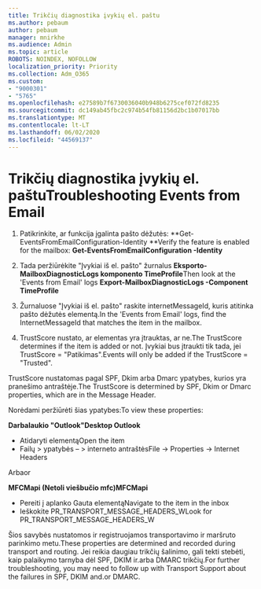 ```yaml
---
title: Trikčių diagnostika įvykių el. paštu
ms.author: pebaum
author: pebaum
manager: mnirkhe
ms.audience: Admin
ms.topic: article
ROBOTS: NOINDEX, NOFOLLOW
localization_priority: Priority
ms.collection: Adm_O365
ms.custom:
- "9000301"
- "5765"
ms.openlocfilehash: e27589b7f6730036040b948b6275cef072fd8235
ms.sourcegitcommit: dc149ab45fbc2c974b54fb81156d2bc1b07017bb
ms.translationtype: MT
ms.contentlocale: lt-LT
ms.lasthandoff: 06/02/2020
ms.locfileid: "44569137"
---
```

# <a name="troubleshooting-events-from-email"></a><span data-ttu-id="dd544-102">Trikčių diagnostika įvykių el. paštu</span><span class="sxs-lookup"><span data-stu-id="dd544-102">Troubleshooting Events from Email</span></span>

1. <span data-ttu-id="dd544-103">Patikrinkite, ar funkcija įgalinta pašto dėžutės: \*\*Get-EventsFromEmailConfiguration-Identity <mailbox> \*\*</span><span class="sxs-lookup"><span data-stu-id="dd544-103">Verify the feature is enabled for the mailbox: **Get-EventsFromEmailConfiguration -Identity <mailbox>**</span></span>

2. <span data-ttu-id="dd544-104">Tada peržiūrėkite "Įvykiai iš el. pašto" žurnalus **Eksporto-MailboxDiagnosticLogs <mailbox> komponento TimeProfile**</span><span class="sxs-lookup"><span data-stu-id="dd544-104">Then look at the 'Events from Email' logs **Export-MailboxDiagnosticLogs <mailbox> -Component TimeProfile**</span></span>

3. <span data-ttu-id="dd544-105">Žurnaluose "Įvykiai iš el. pašto" raskite internetMessageId, kuris atitinka pašto dėžutės elementą.</span><span class="sxs-lookup"><span data-stu-id="dd544-105">In the 'Events from Email' logs, find the InternetMessageId that matches the item in the mailbox.</span></span>  

4. <span data-ttu-id="dd544-106">TrustScore nustato, ar elementas yra įtrauktas, ar ne.</span><span class="sxs-lookup"><span data-stu-id="dd544-106">The TrustScore determines if the item is added or not.</span></span> <span data-ttu-id="dd544-107">Įvykiai bus įtraukti tik tada, jei TrustScore = "Patikimas".</span><span class="sxs-lookup"><span data-stu-id="dd544-107">Events will only be added if the TrustScore = "Trusted".</span></span>

<span data-ttu-id="dd544-108">TrustScore nustatomas pagal SPF, Dkim arba Dmarc ypatybes, kurios yra pranešimo antraštėje.</span><span class="sxs-lookup"><span data-stu-id="dd544-108">The TrustScore is determined by SPF, Dkim or Dmarc properties, which are in the Message Header.</span></span>

<span data-ttu-id="dd544-109">Norėdami peržiūrėti šias ypatybes:</span><span class="sxs-lookup"><span data-stu-id="dd544-109">To view these properties:</span></span>

<span data-ttu-id="dd544-110">**Darbalaukio "Outlook"**</span><span class="sxs-lookup"><span data-stu-id="dd544-110">**Desktop Outlook**</span></span>

- <span data-ttu-id="dd544-111">Atidaryti elementą</span><span class="sxs-lookup"><span data-stu-id="dd544-111">Open the item</span></span>
- <span data-ttu-id="dd544-112">Failų > ypatybės – > interneto antraštės</span><span class="sxs-lookup"><span data-stu-id="dd544-112">File -> Properties -> Internet Headers</span></span>

<span data-ttu-id="dd544-113">Arba</span><span class="sxs-lookup"><span data-stu-id="dd544-113">or</span></span>

<span data-ttu-id="dd544-114">**MFCMapi (Netoli viešbučio mfc)**</span><span class="sxs-lookup"><span data-stu-id="dd544-114">**MFCMapi**</span></span>

- <span data-ttu-id="dd544-115">Pereiti į aplanko Gauta elementą</span><span class="sxs-lookup"><span data-stu-id="dd544-115">Navigate to the item in the inbox</span></span>
- <span data-ttu-id="dd544-116">Ieškokite PR_TRANSPORT_MESSAGE_HEADERS_W</span><span class="sxs-lookup"><span data-stu-id="dd544-116">Look for PR_TRANSPORT_MESSAGE_HEADERS_W</span></span>

<span data-ttu-id="dd544-117">Šios savybės nustatomos ir registruojamos transportavimo ir maršruto parinkimo metu.</span><span class="sxs-lookup"><span data-stu-id="dd544-117">These properties are determined and recorded during transport and routing.</span></span> <span data-ttu-id="dd544-118">Jei reikia daugiau trikčių šalinimo, gali tekti stebėti, kaip palaikymo tarnyba dėl SPF, DKIM ir.arba DMARC trikčių.</span><span class="sxs-lookup"><span data-stu-id="dd544-118">For further troubleshooting, you may need to follow up with Transport Support about the failures in  SPF, DKIM and.or DMARC.</span></span>